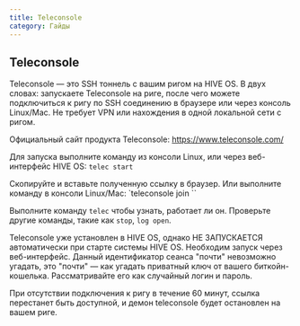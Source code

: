 ```yaml
---
title: Teleconsole
category: Гайды
---
```


## Teleconsole
Teleconsole — это SSH тоннель с вашим ригом на HIVE OS. В двух словах: запускаете Teleconsole на риге, после чего можете подключиться к ригу по SSH соединению в браузере или через консоль Linux/Mac. Не требует VPN или нахождения в одной локальной сети с ригом.

Официальный сайт продукта Teleconsole: https://www.teleconsole.com/

Для запуска выполните команду из консоли Linux, или через веб-интерфейс HIVE OS:
`telec start`

Скопируйте и вставьте полученную ссылку в браузер. Или выполните команду в консоли Linux/Mac:
`teleconsole join <given id>``

Выполните команду `telec` чтобы узнать, работает ли он. Проверьте другие команды, такие как `stop`, `log open`.

Teleconsole уже установлен в HIVE OS, однако НЕ ЗАПУСКАЕТСЯ автоматически при старте системы HIVE OS. Необходим запуск через веб-интерфейс. Данный идентификатор сеанса "почти" невозможно угадать, это "почти" — как угадать приватный ключ от вашего биткойн-кошелька. Рассматривайте его как случайный логин и пароль.

При отсутствии подключения к ригу в течение 60 минут, ссылка перестанет быть доступной, и демон teleconsole будет остановлен на вашем риге.
